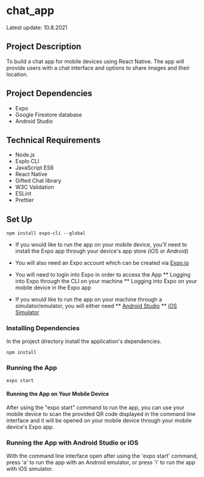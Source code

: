 # chat_app
Latest update: 10.8.2021

## Project Description
To build a chat app for mobile devices using React Native. The app will provide users with a chat interface and options to share images and their location.

## Project Dependencies
* Expo
* Google Firestore database
* Android Studio

## Technical Requirements
* Node.js
* Explo CLI
* JavaScript ES6
* React Native
* Gifted Chat library
* W3C Validation
* ESLint
* Prettier

## Set Up
```
npm install expo-cli --global
```
* If you would like to run the app on your mobile device, you'll need to install the Expo app through your device's app store (iOS or Android)
* You will also need an Expo account which can be created via [Expo.io](https://expo.io)
* You will need to login into Expo in order to access the App
** Logging into Expo through the CLI on your machine
** Logging into Expo on your mobile device in the Expo app

* If you would like to run the app on your machine through a simulator/emulator, you will either need
** [Android Studio](https://docs.expo.io/workflow/android-studio-emulator/)
** [iOS Simulator](https://docs.expo.io/workflow/ios-simulator/)

### Installing Dependencies

In the project directory install the application's dependencies.

```
npm install
```

### Running the App

```
expo start
```

#### Running the App on Your Mobile Device

After using the "expo start" command to run the app, you can use your mobile device to scan the provided QR code displayed in the command line interface and it will be opened on your mobile device through your mobile device's Expo app.

### Running the App with Android Studio or iOS

With the command line interface open after using the 'expo start' command, press 'a' to run the app with an Android emulator, or press 'i' to run the app with iOS simulator.
